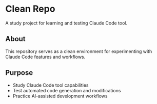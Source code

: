 # Clean Repo

A study project for learning and testing Claude Code tool.

## About

This repository serves as a clean environment for experimenting with Claude Code features and workflows.

## Purpose

- Study Claude Code tool capabilities
- Test automated code generation and modifications
- Practice AI-assisted development workflows